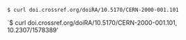 `$ curl doi.crossref.org/doiRA/10.5170/CERN-2000-001.101`

`$ curl doi.crossref.org/doiRA/10.5170/CERN-2000-001.101, 10.2307/1578389'